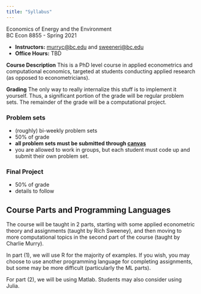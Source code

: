 ```yaml
---
title: "Syllabus"
---
```


Economics of Energy and the Environment    
BC Econ 8855 - Spring 2021 

- **Instructors:** murryc@bc.edu and sweeneri@bc.edu
- **Office Hours:** TBD

**Course Description**
This is a PhD level course in applied econometrics and computational economics, targeted at students conducting applied research (as opposed to econometricians).

**Grading**
The only way to really internalize this stuff is to implement it yourself. Thus, a significant portion of the grade will be regular problem sets.  The remainder of the grade will be a computational project.

### Problem sets
- (roughly) bi-weekly problem sets
- 50% of grade 
- **all problem sets must be submitted through [canvas](https://bostoncollege.instructure.com/courses/1591956)**
- you are allowed to work in groups, but each student must code up and submit their own problem set. 


### Final Project
- 50% of grade
- details to follow

## Course Parts and Programming Languages

The course will be taught in 2 parts, starting with some applied econometric theory and assignments (taught by Rich Sweeney), and then moving to more computational topics in the second part of the course (taught by Charlie Murry).

In part (1), we will use R for the majority of examples. If you wish, you may choose to use another programming language for completing assignments, but some may be more difficult (particularly the ML parts).

For part (2), we will be using Matlab. Students may also consider using Julia. 